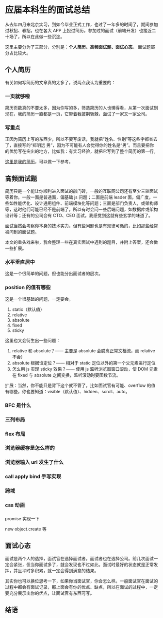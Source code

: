# 应届本科生的面试总结

从去年四月来北京实习，到如今毕业正式工作，也过了一年多的时间了，期间参加过秋招、春招，也在各大 APP 上投过简历，参加过的面试（前端开发）也接近二十场了，所以在此做一些沉淀。

这里主要分为了三部分，分别是：**个人简历、高频面试题、面试心态**。 面试题部分占比较大。

## 个人简历

有关如何写简历的文章真的太多了，说两点我认为重要的：

### 一页就够啦

简历页数真的不要太多，因为你写的多，筛选简历的人也懒得看，从第一次面试到现在，我的简历一直都是一页，它带着我披荆斩棘，面试了一家又一家公司。

### 写重点

正因为简历上写的东西少，所以不要写废话，我就把“姓名、性别”等这些字都省去了，直接写的“郑明远 男”，因为不可能有人会觉得你的姓名是“男”。而且要把你的优势写在突出的地方，比如我：有实习经验，就把它写到了整个简历的第一行。

[这里是我的简历](https://s2.ax1x.com/2019/07/14/ZIgghT.jpg)，可以做一下参考。

## 高频面试题

简历只是一个能让你顺利进入面试的敲门砖，一般的互联网公司还有至少三轮面试等着你。一般一面是普通面，偏基础 js 问题；二面是前端 leader 面，偏广度，一些如性能优化、设计通用组件、前端模块化等问题；三面是部门负责人，或架构师等，这时他们可能已经不是前端了，所以有时会问一些后端问题，如数据库或架构设计等；还有的公司会有 CTO、CEO 面试，我感觉到这就有些玄学的味道了。

面试当然会考察你本身的技术实力，但有些问题也是有规律可循的，比如那些经常被问到的面试题。

本文的重头戏来啦，我会整理一些在真实面试中遇到的题目，并附上答案，还会做一些扩展。

### 水平垂直居中

这是一个很简单的问题，但也能分出面试者的层次。

### position 的值有哪些

这是一个很基础的问题，一定要会。

1. static（默认值）
2. relative
3. absolute
4. fixed
5. sticky

这里也又会衍生出一些问题：

1. relative 和 absolute？—— 主要是 absolute 会脱离正常文档流，而 relative 不会）
2. absolute 根据谁定位？—— 相对于 static 定位以外的第一个父元素进行定位
3. 怎么用 js 实现 sticky 效果？—— 使用 js 监听浏览器窗口滚动，使 DOM 元素在 fixed 与 absolute 之间变换，监听滚动时要函数节流。

扩展：当然，你不能只是背下这个就不管了，比如面试官有可能、overflow 的值有哪些，你也要知道：visible（默认值）、hidden、scroll、auto。

### BFC 是什么

### 三列布局

### flex 布局

### 浏览器缓存是怎么样的

### 浏览器输入 url 发生了什么

### call apply bind 手写实现

### 跨域

### css 动画

###

###

promise 实现一下

new object.create 等

## 面试心态

面试是两个人的选择，面试官在选择面试者，面试者也在选择公司。前几次面试一定会紧张，但当你面试多了，就会发现也不过如此。面试时最好的状态就是正常发挥，并且平时多积累，就一定会得到满意的结果。

其实你也可以换位思考一下，如果你当面试官，你会怎么样。一般面试官在面试的过程中都会有面试记录，那上面会有你的优点、缺点，所以在面试的过程中，一定要充分展示出你的优点，让面试官有东西可写。

## 结语
